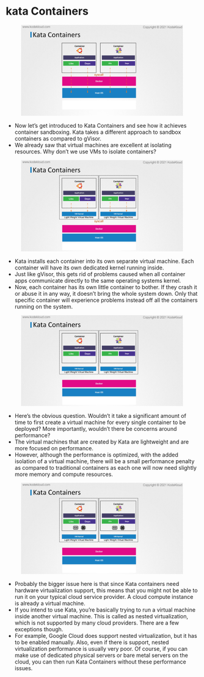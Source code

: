 # kata Containers

<figure><img src="../.gitbook/assets/KodeKloud-Kubernetes-CKS-040-minimize-microservice-vulnerabilities_page-0114.jpg" alt=""><figcaption></figcaption></figure>

* Now let’s get introduced to Kata Containers and see how it achieves container sandboxing. Kata takes a different approach to sandbox containers as compared to gVisor.&#x20;
* We already saw that virtual machines are excellent at isolating resources. Why don’t we use VMs to isolate containers?&#x20;

<figure><img src="../.gitbook/assets/KodeKloud-Kubernetes-CKS-040-minimize-microservice-vulnerabilities_page-0115.jpg" alt=""><figcaption></figcaption></figure>

* Kata installs each container into its own separate virtual machine. Each container will have its own dedicated kernel running inside.&#x20;
* Just like gVisor, this gets rid of problems caused when all container apps communicate directly to the same operating systems kernel.
* &#x20;Now, each container has its own little container to bother. If they crash it or abuse it in any way, it doesn’t bring the whole system down. Only that specific container will experience problems instead off all the containers running on the system.

<figure><img src="../.gitbook/assets/image (1).png" alt=""><figcaption></figcaption></figure>

* Here’s the obvious question. Wouldn’t it take a significant amount of time to first create a virtual machine for every single container to be deployed? More importantly, wouldn’t there be concerns around performance?&#x20;
* The virtual machines that are created by Kata are lightweight and are more focused on performance.
* &#x20;However, although the performance is optimized, with the added isolation of a virtual machine, there will be a small performance penalty as compared to traditional containers as each one will now need slightly more memory and compute resources.

<figure><img src="../.gitbook/assets/KodeKloud-Kubernetes-CKS-040-minimize-microservice-vulnerabilities_page-0116.jpg" alt=""><figcaption></figcaption></figure>

* Probably the bigger issue here is that since Kata containers need hardware virtualization support, this means that you might not be able to run it on your typical cloud service provider. A cloud compute instance is already a virtual machine.
* &#x20;If you intend to use Kata, you’re basically trying to run a virtual machine inside another virtual machine. This is called as nested virtualization, which is not supported by many cloud providers. There are a few exceptions though.&#x20;
* For example, Google Cloud does support nested virtualization, but it has to be enabled manually. Also, even if there is support, nested virtualization performance is usually very poor. Of course, if you can make use of dedicated physical servers or bare metal servers on the cloud, you can then run Kata Containers without these performance issues.
